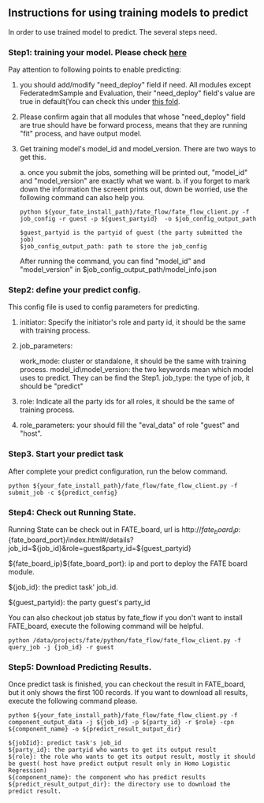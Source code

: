 ## Instructions for using training models to predict

In order to use trained model to predict. The several steps need.

### Step1: training your model. Please check [here](./README.md)

Pay attention to following points to enable predicting:
1. you should add/modify "need_deploy" field if need. All modules except FederatedmSample and Evaluation, 
their "need_deploy" field's value are true in default(You can check this under [this fold](../../federatedml/conf/setting_conf).

2. Please confirm again that all modules that whose "need_deploy" field are true should have be forward process, 
means that they are running "fit" process, and have output model.

3. Get training model's model_id and model_version. There are two ways to get this.
    
   a. once you submit the jobs, something will be printed out, "model_id" and "model_version" are exactly what we want.
   b. if you forget to mark down the information the screent prints out, down be worried, use the following command can also help you.
       
       python ${your_fate_install_path}/fate_flow/fate_flow_client.py -f job_config -r guest -p ${guest_partyid}  -o $job_config_output_path
       
       $guest_partyid is the partyid of guest (the party submitted the job)
       $job_config_output_path: path to store the job_config
       
      After running the command, you can find "model_id" and "model_version" in $job_config_output_path/model_info.json
      
### Step2: define your predict config.

This config file is used to config parameters for predicting.

1. initiator: Specify the initiator's role and party id, it should be the same with training process.
2. job_parameters: 
    
    work_mode: cluster or standalone, it should be the same with training process.
    model_id\model_version: the two keywords mean which model uses to predict. They can be find the Step1.
    job_type: the type of job, it should be "predict"
3. role: Indicate all the party ids for all roles, it should be the same of training process.
4. role_parameters: your should fill the "eval_data" of role "guest" and "host".

### Step3. Start your predict task

After complete your predict configuration, run the below command.
    
    python ${your_fate_install_path}/fate_flow/fate_flow_client.py -f submit_job -c ${predict_config}
    
### Step4: Check out Running State. 

Running State can be check out in FATE_board, url is http://${fate_board_ip}:${fate_board_port}/index.html#/details?job_id=${job_id}&role=guest&party_id=${guest_partyid}

${fate_board_ip}\${fate_board_port}: ip and port to deploy the FATE board module.

${job_id}: the predict task' job_id.

${guest_partyid}: the party guest's party_id

You can also checkout job status by fate_flow if you don't want to install FATE_board, execute the following command will be helpful.

    python /data/projects/fate/python/fate_flow/fate_flow_client.py -f query_job -j {job_id} -r guest
   
### Step5: Download Predicting Results.

Once predict task is finished, you can checkout the result in FATE_board, but it only shows the first 100 records.
If you want to download all results, execute the following command please.
  
    python ${your_fate_install_path}/fate_flow/fate_flow_client.py -f component_output_data -j ${job_id} -p ${party_id} -r $role} -cpn ${component_name} -o ${predict_result_output_dir}
    
    ${jobIid}: predict task's job_id
    ${party_id}: the partyid who wants to get its output result
    ${role}: the role who wants to get its output result, mostly it should be guest( host have predict output result only in Homo Logistic Regression)
    ${component_name}: the component who has predict results
    ${predict_result_output_dir}: the directory use to download the predict result.


